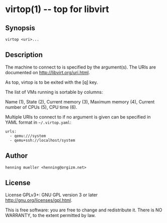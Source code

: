 virtop(1) -- top for libvirt
============================

Synopsis
--------

    virtop <uri>...

Description
-----------

The machine to connect to is specified by the <uri> argument(s). The URIs are
documented on <http://libvirt.org/uri.html>.

As top, virtop is to be exited with the [q] key.

The list of VMs running is sortable by columns:

Name (1), State (2), Current memory (3), Maximum memory (4), Current number of
CPUs (5), CPU time (6).

Multiple URIs to connect to if no argument is given can be specified in YAML
format in `~/.virtop.yaml`:

    urls:
	  - qemu:///system
	  - qemu+ssh://localhost/system

Author
------

    henning mueller <henning@orgizm.net>

License
-------

License GPLv3+: GNU GPL version 3 or later <http://gnu.org/licenses/gpl.html>.

This is free software: you are free to change and redistribute it. There is NO
WARRANTY, to the extent permitted by law.
